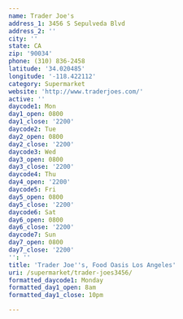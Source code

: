 ```yaml
---
name: Trader Joe's
address_1: 3456 S Sepulveda Blvd
address_2: ''
city: ''
state: CA
zip: '90034'
phone: (310) 836-2458
latitude: '34.020485'
longitude: '-118.422112'
category: Supermarket
website: 'http://www.traderjoes.com/'
active: ''
daycode1: Mon
day1_open: 0800
day1_close: '2200'
daycode2: Tue
day2_open: 0800
day2_close: '2200'
daycode3: Wed
day3_open: 0800
day3_close: '2200'
daycode4: Thu
day4_open: '2200'
daycode5: Fri
day5_open: 0800
day5_close: '2200'
daycode6: Sat
day6_open: 0800
day6_close: '2200'
daycode7: Sun
day7_open: 0800
day7_close: '2200'
'': ''
title: 'Trader Joe''s, Food Oasis Los Angeles'
uri: /supermarket/trader-joes3456/
formatted_daycode1: Monday
formatted_day1_open: 8am
formatted_day1_close: 10pm

---
```

